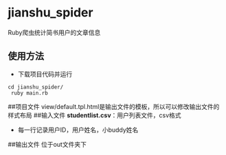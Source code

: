 # jianshu_spider
Ruby爬虫统计简书用户的文章信息
## 使用方法
* 下载项目代码并运行
```git clone git@github.com:geekeren/jianshu_spider.git
cd jianshu_spider/
 ruby main.rb
```

##项目文件
view/default.tpl.html是输出文件的模板，所以可以修改输出文件的样式布局
##输入文件
**studentlist.csv**：用户列表文件，csv格式
* 每一行记录用户ID，用户姓名，小buddy姓名

##输出文件
 位于out文件夹下
